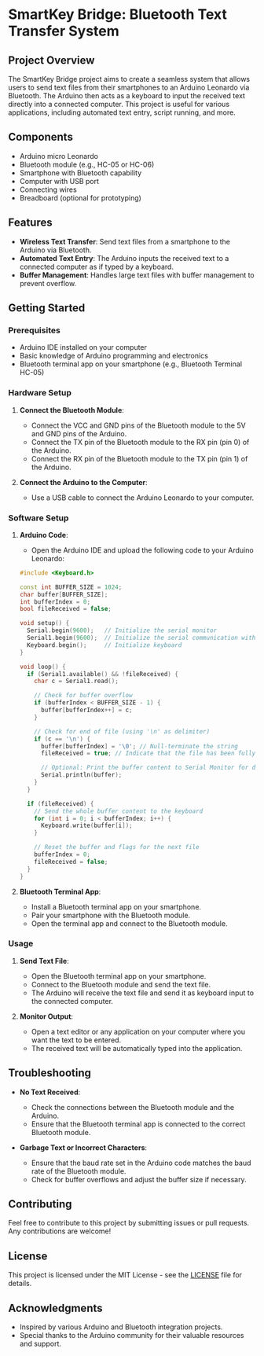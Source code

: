
# SmartKey Bridge: Bluetooth Text Transfer System

## Project Overview

The SmartKey Bridge project aims to create a seamless system that allows users to send text files from their smartphones to an Arduino Leonardo via Bluetooth. The Arduino then acts as a keyboard to input the received text directly into a connected computer. This project is useful for various applications, including automated text entry, script running, and more.

## Components

- Arduino micro Leonardo
- Bluetooth module (e.g., HC-05 or HC-06)
- Smartphone with Bluetooth capability
- Computer with USB port
- Connecting wires
- Breadboard (optional for prototyping)

## Features

- **Wireless Text Transfer**: Send text files from a smartphone to the Arduino via Bluetooth.
- **Automated Text Entry**: The Arduino inputs the received text to a connected computer as if typed by a keyboard.
- **Buffer Management**: Handles large text files with buffer management to prevent overflow.

## Getting Started

### Prerequisites

- Arduino IDE installed on your computer
- Basic knowledge of Arduino programming and electronics
- Bluetooth terminal app on your smartphone (e.g., Bluetooth Terminal HC-05)

### Hardware Setup

1. **Connect the Bluetooth Module**:
   - Connect the VCC and GND pins of the Bluetooth module to the 5V and GND pins of the Arduino.
   - Connect the TX pin of the Bluetooth module to the RX pin (pin 0) of the Arduino.
   - Connect the RX pin of the Bluetooth module to the TX pin (pin 1) of the Arduino.

2. **Connect the Arduino to the Computer**:
   - Use a USB cable to connect the Arduino Leonardo to your computer.

### Software Setup

1. **Arduino Code**:
   - Open the Arduino IDE and upload the following code to your Arduino Leonardo:

    ```cpp
    #include <Keyboard.h>

    const int BUFFER_SIZE = 1024;
    char buffer[BUFFER_SIZE];
    int bufferIndex = 0;
    bool fileReceived = false;

    void setup() {
      Serial.begin(9600);   // Initialize the serial monitor
      Serial1.begin(9600);  // Initialize the serial communication with the Bluetooth module
      Keyboard.begin();     // Initialize keyboard
    }

    void loop() {
      if (Serial1.available() && !fileReceived) {
        char c = Serial1.read();

        // Check for buffer overflow
        if (bufferIndex < BUFFER_SIZE - 1) {
          buffer[bufferIndex++] = c;
        }

        // Check for end of file (using '\n' as delimiter)
        if (c == '\n') {
          buffer[bufferIndex] = '\0'; // Null-terminate the string
          fileReceived = true; // Indicate that the file has been fully received

          // Optional: Print the buffer content to Serial Monitor for debugging
          Serial.println(buffer);
        }
      }

      if (fileReceived) {
        // Send the whole buffer content to the keyboard
        for (int i = 0; i < bufferIndex; i++) {
          Keyboard.write(buffer[i]);
        }

        // Reset the buffer and flags for the next file
        bufferIndex = 0;
        fileReceived = false;
      }
    }
    ```

2. **Bluetooth Terminal App**:
   - Install a Bluetooth terminal app on your smartphone.
   - Pair your smartphone with the Bluetooth module.
   - Open the terminal app and connect to the Bluetooth module.

### Usage

1. **Send Text File**:
   - Open the Bluetooth terminal app on your smartphone.
   - Connect to the Bluetooth module and send the text file.
   - The Arduino will receive the text file and send it as keyboard input to the connected computer.

2. **Monitor Output**:
   - Open a text editor or any application on your computer where you want the text to be entered.
   - The received text will be automatically typed into the application.

## Troubleshooting

- **No Text Received**:
  - Check the connections between the Bluetooth module and the Arduino.
  - Ensure that the Bluetooth terminal app is connected to the correct Bluetooth module.

- **Garbage Text or Incorrect Characters**:
  - Ensure that the baud rate set in the Arduino code matches the baud rate of the Bluetooth module.
  - Check for buffer overflows and adjust the buffer size if necessary.

## Contributing

Feel free to contribute to this project by submitting issues or pull requests. Any contributions are welcome!

## License

This project is licensed under the MIT License - see the [LICENSE](LICENSE) file for details.

## Acknowledgments

- Inspired by various Arduino and Bluetooth integration projects.
- Special thanks to the Arduino community for their valuable resources and support.
